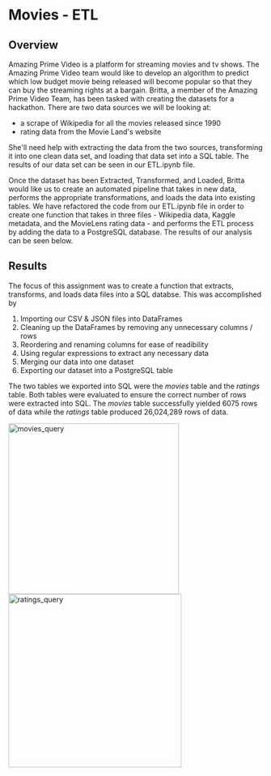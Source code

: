 # Movies - ETL

## Overview

Amazing Prime Video is a platform for streaming movies and tv shows. The Amazing Prime Video team would like to develop an algorithm to predict which low budget movie being released will become popular so that they can buy the streaming rights at a bargain. Britta, a member of the Amazing Prime Video Team, has been tasked with creating the datasets for a hackathon. There are two data sources we will be looking at: 

* a scrape of Wikipedia for all the movies released since 1990
* rating data from the Movie Land's website

She'll need help with extracting the data from the two sources, transforming it into one clean data set, and loading that data set into a SQL table. The results of our data set can be seen in our ETL.ipynb file.

Once the dataset has been Extracted, Transformed, and Loaded, Britta would like us to create an automated pipeline that takes in new data, performs the appropriate transformations, and loads the data into existing tables. We have refactored the code from  our ETL.ipynb file in order to create one function that takes in three files - Wikipedia data, Kaggle metadata, and the MovieLens rating data - and performs the ETL process by adding the data to a PostgreSQL database. The results of our analysis can be seen below.

## Results

The focus of this assignment was to create a function that extracts, transforms, and loads data files into a SQL databse. This was accomplished by 

1. Importing our CSV & JSON files into DataFrames
2. Cleaning up the DataFrames by removing any unnecessary columns / rows
3. Reordering and renaming columns for ease of readibility
4. Using regular expressions to extract any necessary data
5. Merging our data into one dataset
6. Exporting our dataset into a PostgreSQL table

The two tables we exported into SQL were the _movies_ table and the _ratings_ table. Both tables were evaluated to ensure the correct number of rows were extracted into SQL. The _movies_ table successfully yielded 6075 rows of data while the _ratings_ table produced 26,024,289 rows of data. 

<img width="337" alt="movies_query" src="https://user-images.githubusercontent.com/101564349/172661224-ee558ce1-34a8-4c78-bfc4-b3ce33dcc2bf.png">

<img width="342" alt="ratings_query" src="https://user-images.githubusercontent.com/101564349/172661433-b74cfcd1-2f5a-458b-abd8-12d9f2dfe1f4.png">


